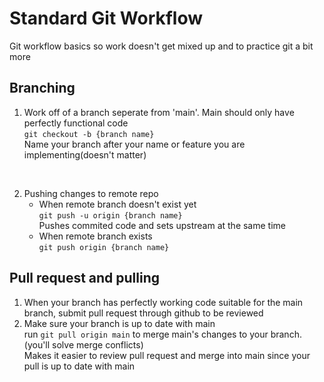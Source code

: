 # Standard Git Workflow
Git workflow basics so work doesn't get mixed up and to practice git a bit more
<br/>

## Branching
1. Work off of a branch seperate from 'main'. Main should only have perfectly functional code  
`git checkout -b {branch name}`  
Name your branch after your name or feature you are implementing(doesn't matter)
<br/>

2. Pushing changes to remote repo
    * When remote branch doesn't exist yet  
`git push -u origin {branch name}`  
Pushes commited code and sets upstream at the same time  
    * When remote branch exists  
`git push origin {branch name}`  

## Pull request and pulling
1. When your branch has perfectly working code suitable for the main branch, submit pull request through github to be reviewed
2. Make sure your branch is up to date with main  
run `git pull origin main` to merge main's changes to your branch. (you'll solve merge conflicts)  
Makes it easier to review pull request and merge into main since your pull is up to date with main
